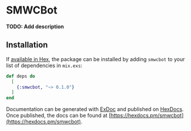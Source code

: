 # SMWCBot

**TODO: Add description**

## Installation

If [available in Hex](https://hex.pm/docs/publish), the package can be installed
by adding `smwcbot` to your list of dependencies in `mix.exs`:

```elixir
def deps do
  [
    {:smwcbot, "~> 0.1.0"}
  ]
end
```

Documentation can be generated with [ExDoc](https://github.com/elixir-lang/ex_doc)
and published on [HexDocs](https://hexdocs.pm). Once published, the docs can
be found at [https://hexdocs.pm/smwcbot](https://hexdocs.pm/smwcbot).


